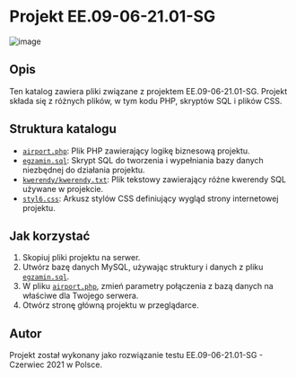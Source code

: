 # Projekt EE.09-06-21.01-SG
![image](https://github.com/DBOYttt/Egzaminy-pr-bne/assets/65898012/f5dff387-2abd-43bb-9252-9fc8473838b2)

## Opis

Ten katalog zawiera pliki związane z projektem EE.09-06-21.01-SG. Projekt składa się z różnych plików, w tym kodu PHP, skryptów SQL i plików CSS.

## Struktura katalogu

- [`airport.php`](https://github.com/DBOYttt/Egzaminy-pr-bne/blob/main/EE.09-06-21.01-SG/airport.php): Plik PHP zawierający logikę biznesową projektu.
- [`egzamin.sql`](https://github.com/DBOYttt/Egzaminy-pr-bne/blob/main/EE.09-06-21.01-SG/egzamin.sql): Skrypt SQL do tworzenia i wypełniania bazy danych niezbędnej do działania projektu.
- [`kwerendy/kwerendy.txt`](https://github.com/DBOYttt/Egzaminy-pr-bne/blob/main/EE.09-06-21.01-SG/kwerendy/kwerendy.txt): Plik tekstowy zawierający różne kwerendy SQL używane w projekcie.
- [`styl6.css`](https://github.com/DBOYttt/Egzaminy-pr-bne/blob/main/EE.09-06-21.01-SG/styl6.css): Arkusz stylów CSS definiujący wygląd strony internetowej projektu.

## Jak korzystać

1. Skopiuj pliki projektu na serwer.
2. Utwórz bazę danych MySQL, używając struktury i danych z pliku [`egzamin.sql`](https://github.com/DBOYttt/Egzaminy-pr-bne/blob/main/EE.09-06-21.01-SG/egzamin.sql).
3. W pliku [`airport.php`](https://github.com/DBOYttt/Egzaminy-pr-bne/blob/main/EE.09-06-21.01-SG/airport.php), zmień parametry połączenia z bazą danych na właściwe dla Twojego serwera.
4. Otwórz stronę główną projektu w przeglądarce.

## Autor

Projekt został wykonany jako rozwiązanie testu EE.09-06-21.01-SG - Czerwiec 2021 w Polsce.
